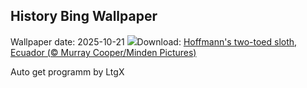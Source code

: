 ## History Bing Wallpaper
Wallpaper date: 2025-10-21
![](https://www.bing.com/th?id=OHR.HoffmansSloth_EN-CA8355906230_UHD.jpg&w=1000)Download: [Hoffmann's two-toed sloth, Ecuador (© Murray Cooper/Minden Pictures)](https://www.bing.com/th?id=OHR.HoffmansSloth_EN-CA8355906230_UHD.jpg)

Auto get programm by LtgX
